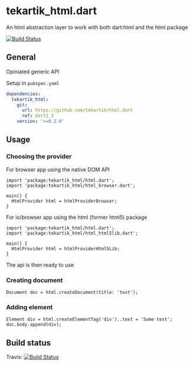 # tekartik_html.dart

An html abstraction layer to work with both dart:html and the html package

[![Build Status](https://travis-ci.org/tekartik/tekartik_html.dart.svg?branch=master)](https://travis-ci.org/tekartik/tekartik_html.dart)

## General

Opiniated generic API

Setup in `pubspec.yaml`

```yaml
dependencies:
  tekartik_html:
    git:
      url: https://github.com/tekartik/html.dart
      ref: dart2_3
    version: '>=0.2.0'
```

## Usage


### Choosing the provider

For browser app using the native DOM API

    import 'package:tekartik_html/html.dart';
    import 'package:tekartik_html/html_browser.dart';

    main() {
      HtmlProvider html = htmlProviderBrowser;
    }

For io/browser app using the html (former html5) package

    import 'package:tekartik_html/html.dart';
    import 'package:tekartik_html/html_html5lib.dart';

    main() {
      HtmlProvider html = htmlProviderHtml5Lib;
    }

The api is then ready to use

### Creating document

    Document doc = html.createDocument(title: 'test');

### Adding element

    Element div = html.createElementTag('div')..text = 'Some text';
    doc.body.append(div);


## Build status

Travis: [![Build Status](https://travis-ci.org/tekartik/tekartik_html.dart.svg?branch=master)](https://travis-ci.org/tekartik/tekartik_html.dart)
